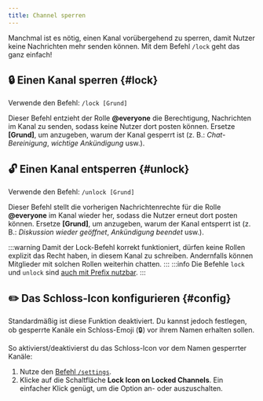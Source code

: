 ```yaml
---
title: Channel sperren
---
```


Manchmal ist es nötig, einen Kanal vorübergehend zu sperren, damit Nutzer keine Nachrichten mehr senden können. Mit dem Befehl `/lock` geht das ganz einfach!

## 🔒 Einen Kanal sperren {#lock}

Verwende den Befehl: ```/lock [Grund]```

Dieser Befehl entzieht der Rolle **@everyone** die Berechtigung, Nachrichten im Kanal zu senden, sodass keine Nutzer dort posten können. Ersetze **[Grund]**, um anzugeben, warum der Kanal gesperrt ist (z. B.: *Chat-Bereinigung*, *wichtige Ankündigung* usw.).

## 🔓 Einen Kanal entsperren {#unlock}

Verwende den Befehl: ```/unlock [Grund]```

Dieser Befehl stellt die vorherigen Nachrichtenrechte für die Rolle **@everyone** im Kanal wieder her, sodass die Nutzer erneut dort posten können. Ersetze **[Grund]**, um anzugeben, warum der Kanal entsperrt ist (z. B.: *Diskussion wieder geöffnet*, *Ankündigung beendet* usw.).

:::warning
Damit der Lock-Befehl korrekt funktioniert, dürfen keine Rollen explizit das Recht haben, in diesem Kanal zu schreiben. Andernfalls können Mitglieder mit solchen Rollen weiterhin chatten.
:::
:::info
Die Befehle `lock` und `unlock` sind [auch mit Prefix nutzbar](../guides/prefix.md).
:::

## ✏️ Das Schloss-Icon konfigurieren {#config}

Standardmäßig ist diese Funktion deaktiviert. Du kannst jedoch festlegen, ob gesperrte Kanäle ein Schloss-Emoji (🔒) vor ihrem Namen erhalten sollen.

So aktivierst/deaktivierst du das Schloss-Icon vor dem Namen gesperrter Kanäle:
1. Nutze den [Befehl `/settings`](../setup.md#settings).
2. Klicke auf die Schaltfläche **Lock Icon on Locked Channels**. Ein einfacher Klick genügt, um die Option an- oder auszuschalten.
